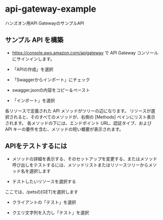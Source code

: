 # api-gateway-example
ハンズオン用API GatewayのサンプルAPI

## サンプル API を構築

+ https://console.aws.amazon.com/apigateway で API Gateway コンソールにサインインします。

+ 「APIの作成」を選択

+ 「Swaggerからインポート」にチェック

+ swagger.jsonの内容をコピー＆ペースト

+ 「インポート」を選択

各リソースで定義された API メソッドがツリーの辺になります。
リソースが選択されると、そのすべてのメソッドが、右側の [Methods] ペインにリスト表示されます。
各メソッドの下には、エンドポイント URL、認証タイプ、および API キーの要件を含む、メソッドの短い概要が表示されます。 


## APIをテストするには

+ メソッドの詳細を表示する、そのセットアップを変更する、またはメソッド呼び出しをテストするには、メソッドリストまたはリソースツリーからメソッド名を選択します

+ テストしたいリソースを選択する

ここでは、/petsの[GET]を選択します

+ クライアントの「テスト」を選択

+ クエリ文字列を入力し「テスト」を選択
